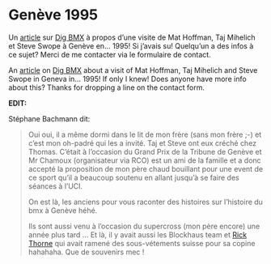 # Genève 1995

<!-- Manuel Hitz -->

Un [article](http://digbmx.com/blog/paulo_martins/summer-of-1995-in-geneve) sur [Dig BMX](http://digbmx.com/) à propos d’une visite de Mat Hoffman, Taj Mihelich et Steve Swope à Genève en... 1995! Si j’avais su! Quelqu’un a des infos à ce sujet? Merci de me contacter via le formulaire de contact.

An [article](http://digbmx.com/blog/paulo_martins/summer-of-1995-in-geneve) on [Dig BMX](http://digbmx.com/) about a visit of Mat Hoffman, Taj Mihelich and Steve Swope in Geneva in... 1995! If only I knew! Does anyone have more info about this? Thanks for dropping a line on the contact form.

**EDIT:**

Stéphane Bachmann dit: 

> Oui oui, il a même dormi dans le lit de mon frère (sans mon frère ;-) et c’est mon oh-padré qui les a invité. Taj et Steve ont eux créché chez Thomas. C’était à l’occasion du Grand Prix de la Tribune de Genève et Mr Chamoux (organisateur via RCO) est un ami de la famille et a donc accepté la proposition de mon père chaud bouillant pour une event de ce sport qu’il a beaucoup soutenu en allant jusqu’à se faire des séances à l’UCI.
> 
> On est là, les anciens pour vous raconter des histoires sur l’histoire du bmx à Genève héhé.
> 
> Ils sont aussi venu à l’occasion du supercross (mon père encore) une année plus tard ... Et là, il y avait aussi les Blockhaus team et [Rick Thorne](http://rickthorne.tv/) qui avait ramené des sous-vétements suisse pour sa copine hahahaha. Que de souvenirs mec !
